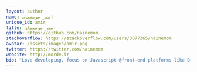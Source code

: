 ```yaml
---
layout: author
name: امیر مومنیان
unique_id: amir
title: امیر مومنیان
github: https://github.com/nainemom
stackoverflow: https://stackoverflow.com/users/3077365/nainemom
avatar: /assets/images/amir.png
twitter: https://twitter.com/nainemom
website: http://morde.ir
bio: "Love developing, focus on Javascript @front-end platforms like Browser, Electron, Cordova. Server-side NodeJs programmer."
---
```

